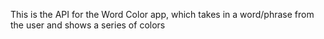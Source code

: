 This is the API for the Word Color app, which takes in a word/phrase from the user and shows a series of colors
